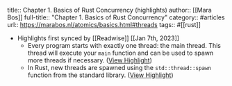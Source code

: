 title:: Chapter 1. Basics of Rust Concurrency (highlights)
author:: [[Mara Bos]]
full-title:: "Chapter 1. Basics of Rust Concurrency"
category:: #articles
url:: https://marabos.nl/atomics/basics.html#threads
tags:: #[[rust]]

- Highlights first synced by [[Readwise]] [[Jan 7th, 2023]]
	- Every program starts with exactly one thread: the main thread. This thread will execute your `main` function and can be used to spawn more threads if necessary. ([View Highlight](https://read.readwise.io/read/01gp4nxv5dgsgztpydw7xvsv7f))
	- In Rust, new threads are spawned using the `std::thread::spawn` function from the standard library. ([View Highlight](https://read.readwise.io/read/01gp4ny04tq785d94nq2wz68y0))